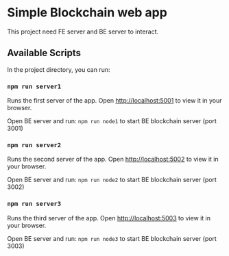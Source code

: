 # Simple Blockchain web app

This project need FE server and BE server to interact.

## Available Scripts

In the project directory, you can run:

### `npm run server1`

Runs the first server of the app.
Open [http://localhost:5001](http://localhost:5001) to view it in your browser.

Open BE server and run: `npm run node1` to start BE blockchain server (port 3001)

### `npm run server2`

Runs the second server of the app.
Open [http://localhost:5002](http://localhost:5002) to view it in your browser.

Open BE server and run: `npm run node2` to start BE blockchain server (port 3002)

### `npm run server3`

Runs the third server of the app.
Open [http://localhost:5003](http://localhost:5003) to view it in your browser.

Open BE server and run: `npm run node3` to start BE blockchain server (port 3003)
